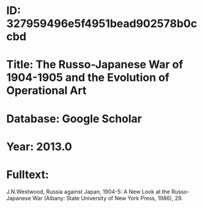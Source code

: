 # ID: 327959496e5f4951bead902578b0ccbd
# Title: The Russo-Japanese War of 1904-1905 and the Evolution of Operational Art
# Database: Google Scholar
# Year: 2013.0
# Fulltext:
J.N.Westwood, Russia against Japan, 1904-5:  A New Look at the Russo-Japanese War (Albany: State University of New York Press, 1986), 29.